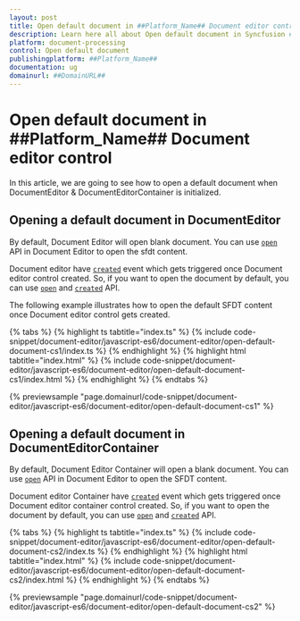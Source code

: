 ```yaml
---
layout: post
title: Open default document in ##Platform_Name## Document editor control | Syncfusion
description: Learn here all about Open default document in Syncfusion ##Platform_Name## Document editor control of Syncfusion Essential JS 2 and more.
platform: document-processing
control: Open default document 
publishingplatform: ##Platform_Name##
documentation: ug
domainurl: ##DomainURL##
---
```


# Open default document in ##Platform_Name## Document editor control

In this article, we are going to see how to open a default document when DocumentEditor & DocumentEditorContainer is initialized.

## Opening a default document in DocumentEditor

By default, Document Editor will open blank document. You can use [`open`](https://ej2.syncfusion.com/documentation/api/document-editor#open) API in Document Editor to open the sfdt content.

Document editor have [`created`](https://ej2.syncfusion.com/documentation/api/document-editor#created) event which gets triggered once Document editor control created. So, if you want to open the document by default, you can use [`open`](https://ej2.syncfusion.com/documentation/api/document-editor#open) and [`created`](https://ej2.syncfusion.com/documentation/api/document-editor#created) API.

The following example illustrates how to open the default SFDT content once Document editor control gets created.

 

 {% tabs %}
{% highlight ts tabtitle="index.ts" %}
{% include code-snippet/document-editor/javascript-es6/document-editor/open-default-document-cs1/index.ts %}
{% endhighlight %}
{% highlight html tabtitle="index.html" %}
{% include code-snippet/document-editor/javascript-es6/document-editor/open-default-document-cs1/index.html %}
{% endhighlight %}
{% endtabs %}
        
{% previewsample "page.domainurl/code-snippet/document-editor/javascript-es6/document-editor/open-default-document-cs1" %}



## Opening a default document in DocumentEditorContainer

By default, Document Editor Container will open a blank document. You can use [`open`](https://ej2.syncfusion.com/documentation/api/document-editor#open) API in Document Editor to open the SFDT content.

Document editor Container have [`created`](https://ej2.syncfusion.com/documentation/api/document-editor-container#created) event which gets triggered once Document editor container control created. So, if you want to open the document by default, you can use [`open`](https://ej2.syncfusion.com/documentation/api/document-editor#open) and [`created`](https://ej2.syncfusion.com/documentation/api/document-editor-container#created) API.

 

 {% tabs %}
{% highlight ts tabtitle="index.ts" %}
{% include code-snippet/document-editor/javascript-es6/document-editor/open-default-document-cs2/index.ts %}
{% endhighlight %}
{% highlight html tabtitle="index.html" %}
{% include code-snippet/document-editor/javascript-es6/document-editor/open-default-document-cs2/index.html %}
{% endhighlight %}
{% endtabs %}
        
{% previewsample "page.domainurl/code-snippet/document-editor/javascript-es6/document-editor/open-default-document-cs2" %}


